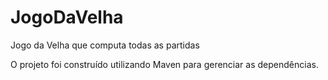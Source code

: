 # JogoDaVelha
 Jogo da Velha que computa todas as partidas
 
 O projeto foi construído utilizando Maven para gerenciar as dependências.